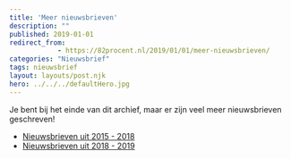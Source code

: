 ```yaml
---
title: 'Meer nieuwsbrieven'
description: ""
published: 2019-01-01
redirect_from: 
            - https://82procent.nl/2019/01/01/meer-nieuwsbrieven/
categories: "Nieuwsbrief"
tags: nieuwsbrief	
layout: layouts/post.njk
hero: ../../../defaultHero.jpg
---
```

<!-- wp:paragraph -->

Je bent bij het einde van dit archief, maar er zijn veel meer nieuwsbrieven geschreven!

<!-- /wp:paragraph -->

<!-- wp:list -->

- [Nieuwsbrieven uit 2015 - 2018](https://github.com/reinier/82procent-nieuwsbrieven)
- [Nieuwsbrieven uit 2018 - 2019](https://github.com/reinier/reinierladan-website/tree/master/_posts/82procent)

<!-- /wp:list -->
